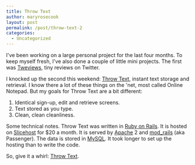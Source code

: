 ```yaml
---
title: Throw Text
author: maryrosecook
layout: post
permalink: /post/throw-text-2
categories:
  - Uncategorized
---
```

I've been working on a large personal project for the last four months. To keep myself fresh, I've also done a couple of little mini projects. The first was [Tweviews][1], tiny reviews on Twitter.

I knocked up the second this weekend: [Throw Text][2], instant text storage and retrieval. I know there a lot of these things on the 'net, most called Online Notepad. But my goals for Throw Text are a bit different:

1. Identical sign-up, edit and retrieve screens.  
2. Text stored as you type.  
3. Clean, clean cleanliness.

Some technical notes. Throw Text was written in [Ruby on Rails][3]. It is hosted on [Slicehost][4] for $20 a month. It is served by [Apache][5] 2 and [mod_rails][6] (aka Passenger). The data is stored in [MySQL][7]. It took longer to set up the hosting than to write the code.

So, give it a whirl: [Throw Text][2].

 [1]: http://tweviews.com
 [2]: http://throwtext.com
 [3]: http://www.rubyonrails.org/
 [4]: http://slicehost.com
 [5]: http://www.apache.org/
 [6]: http://www.modrails.com/
 [7]: http://www.mysql.com/